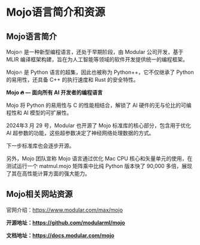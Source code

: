 # Mojo语言简介和资源

## Mojo语言简介

Mojo🔥 是一种新型编程语言，还处于早期阶段，由 Modular 公司开发，基于 MLIR 编译框架构建，旨在为人工智能等领域的软件开发提供统一的编程框架。

Mojo🔥 是 Python 语言的超集，因此也被称为 Python++，它不仅继承了 Python 的易用性，还具备 C++ 的执行速度和 Rust 的安全特性。

**Mojo 🔥 — 面向所有 AI 开发者的编程语言**

Mojo 将 Python 的易用性与 C 的性能相结合，解锁了 AI 硬件的无与伦比的可编程性和 AI 模型的可扩展性。



2024年3 月 29 号，Modular 也开源了 Mojo 标准库的核心部分，包含用于优化 AI 超参数的功能，这些超参数决定了神经网络处理数据的方式。

下一步标准库也会逐步开源。

另外，Mojo 团队宣称 Mojo 语言通过优化 Mac CPU 核心和矢量单元的使用，在测试运行一个 matmul.mojo 矩阵乘中比纯 Python 版本快了 90,000 多倍，展现了其在高性能计算方面的强大能力。

## Mojo相关网站资源

官网介绍：https://www.modular.com/max/mojo

**开源地址：https://github.com/modularml/mojo**

**文档地址：https://docs.modular.com/mojo**